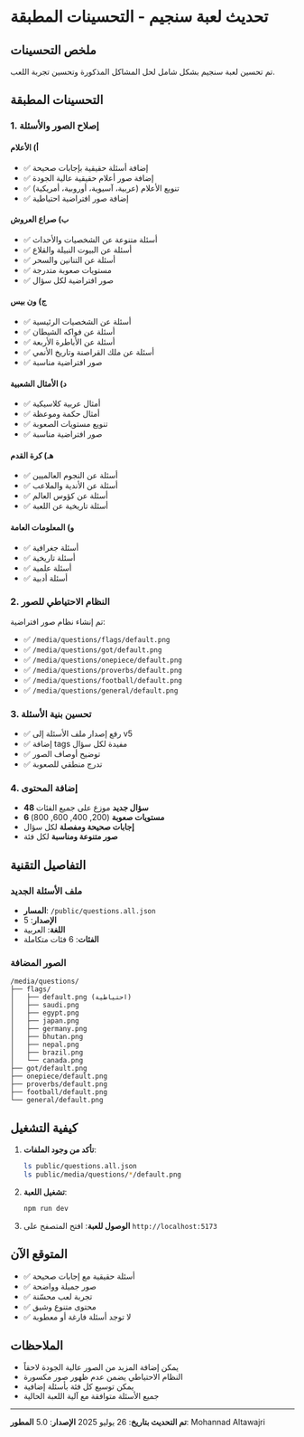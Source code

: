 # تحديث لعبة سنجيم - التحسينات المطبقة

## ملخص التحسينات

تم تحسين لعبة سنجيم بشكل شامل لحل المشاكل المذكورة وتحسين تجربة اللعب.

## التحسينات المطبقة

### 1. إصلاح الصور والأسئلة

#### أ) الأعلام
- ✅ إضافة أسئلة حقيقية بإجابات صحيحة
- ✅ إضافة صور أعلام حقيقية عالية الجودة 
- ✅ تنويع الأعلام (عربية، آسيوية، أوروبية، أمريكية)
- ✅ إضافة صور افتراضية احتياطية

#### ب) صراع العروش
- ✅ أسئلة متنوعة عن الشخصيات والأحداث
- ✅ أسئلة عن البيوت النبيلة والقلاع
- ✅ أسئلة عن التنانين والسحر
- ✅ مستويات صعوبة متدرجة
- ✅ صور افتراضية لكل سؤال

#### ج) ون بيس
- ✅ أسئلة عن الشخصيات الرئيسية
- ✅ أسئلة عن فواكه الشيطان
- ✅ أسئلة عن الأباطرة الأربعة
- ✅ أسئلة عن ملك القراصنة وتاريخ الأنمي
- ✅ صور افتراضية مناسبة

#### د) الأمثال الشعبية
- ✅ أمثال عربية كلاسيكية
- ✅ أمثال حكمة وموعظة
- ✅ تنويع مستويات الصعوبة
- ✅ صور افتراضية مناسبة

#### هـ) كرة القدم
- ✅ أسئلة عن النجوم العالميين
- ✅ أسئلة عن الأندية والملاعب
- ✅ أسئلة عن كؤوس العالم
- ✅ أسئلة تاريخية عن اللعبة

#### و) المعلومات العامة
- ✅ أسئلة جغرافية
- ✅ أسئلة تاريخية
- ✅ أسئلة علمية
- ✅ أسئلة أدبية

### 2. النظام الاحتياطي للصور

تم إنشاء نظام صور افتراضية:
- ✅ `/media/questions/flags/default.png`
- ✅ `/media/questions/got/default.png`
- ✅ `/media/questions/onepiece/default.png`
- ✅ `/media/questions/proverbs/default.png`
- ✅ `/media/questions/football/default.png`
- ✅ `/media/questions/general/default.png`

### 3. تحسين بنية الأسئلة

- ✅ رفع إصدار ملف الأسئلة إلى v5
- ✅ إضافة tags مفيدة لكل سؤال
- ✅ توضيح أوصاف الصور
- ✅ تدرج منطقي للصعوبة

### 4. إضافة المحتوى

- **48 سؤال جديد** موزع على جميع الفئات
- **6 مستويات صعوبة** (200, 400, 600, 800)
- **إجابات صحيحة ومفصلة** لكل سؤال
- **صور متنوعة ومناسبة** لكل فئة

## التفاصيل التقنية

### ملف الأسئلة الجديد
- **المسار**: `/public/questions.all.json`
- **الإصدار**: 5
- **اللغة**: العربية
- **الفئات**: 6 فئات متكاملة

### الصور المضافة
```
/media/questions/
├── flags/
│   ├── default.png (احتياطية)
│   ├── saudi.png
│   ├── egypt.png
│   ├── japan.png
│   ├── germany.png
│   ├── bhutan.png
│   ├── nepal.png
│   ├── brazil.png
│   └── canada.png
├── got/default.png
├── onepiece/default.png
├── proverbs/default.png
├── football/default.png
└── general/default.png
```

## كيفية التشغيل

1. **تأكد من وجود الملفات**:
   ```bash
   ls public/questions.all.json
   ls public/media/questions/*/default.png
   ```

2. **تشغيل اللعبة**:
   ```bash
   npm run dev
   ```

3. **الوصول للعبة**:
   افتح المتصفح على `http://localhost:5173`

## المتوقع الآن

- ✅ أسئلة حقيقية مع إجابات صحيحة
- ✅ صور جميلة وواضحة
- ✅ تجربة لعب محسّنة
- ✅ محتوى متنوع وشيق
- ✅ لا توجد أسئلة فارغة أو معطوبة

## الملاحظات

- يمكن إضافة المزيد من الصور عالية الجودة لاحقاً
- النظام الاحتياطي يضمن عدم ظهور صور مكسورة
- يمكن توسيع كل فئة بأسئلة إضافية
- جميع الأسئلة متوافقة مع آلية اللعبة الحالية

---

**تم التحديث بتاريخ**: 26 يوليو 2025
**الإصدار**: 5.0
**المطور**: Mohannad Altawajri
